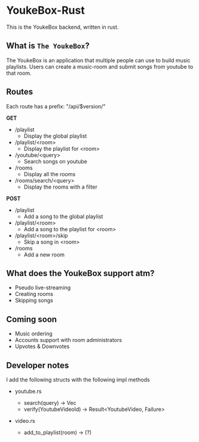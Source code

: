 # YoukeBox-Rust

This is the YoukeBox backend, written in rust.

## What is `The YoukeBox`?

The YoukeBox is an application that multiple people can use to build music playlists.
Users can create a music-room and submit songs from youtube to that room. 

## Routes

Each route has a prefix: "/api/$version/"

**GET**

* /playlist 
    * Display the global playlist
* /playlist/\<room\>
    * Display the playlist for \<room\>
* /youtube/\<query\>
    * Search songs on youtube
* /rooms
    * Display all the rooms
* /rooms/search/\<query\>
    * Display the rooms with a filter

**POST**

* /playlist
    * Add a song to the global playlist
* /playlist/\<room\>
    * Add a song to the playlist for \<room\>
* /playlist/\<room\>/skip
    * Skip a song in \<room\>
* /rooms
    * Add a new room

## What does the YoukeBox support atm?

* Pseudo live-streaming
* Creating rooms
* Skipping songs

## Coming soon

* Music ordering
* Accounts support with room administrators
* Upvotes & Downvotes

## Developer notes

I add the following structs with the following impl methods

* youtube.rs
    * search(query) -> Vec<YoutubeVideo>
    * verify(YoutubeVideoId) -> Result<YoutubeVideo, Failure>

* video.rs
    * add_to_playlist(room) -> (?)